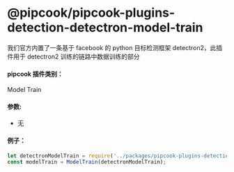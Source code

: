 # @pipcook/pipcook-plugins-detection-detectron-model-train

我们官方内置了一条基于 facebook 的 python 目标检测框架 detectron2，此插件用于 detectron2 训练的链路中数据训练的部分

<a name="klNlr"></a>
#### pipcook 插件类别：
Model Train

<a name="xzxwP"></a>
#### 参数: 

- 无

<a name="HEIMw"></a>
#### 例子：

```typescript
let detectronModelTrain = require('../packages/pipcook-plugins-detection-detectron-model-train').default;
const modelTrain = ModelTrain(detectronModelTrain);

```

